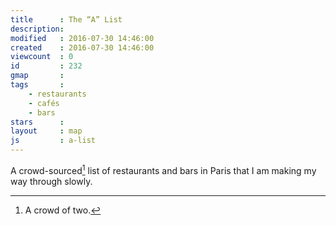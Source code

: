 ```yaml
---
title      : The “A” List
description: 
modified   : 2016-07-30 14:46:00
created    : 2016-07-30 14:46:00
viewcount  : 0
id         : 232
gmap       : 
tags       :
    - restaurants
    - cafés
    - bars
stars      : 
layout     : map
js         : a-list
---
```


A crowd-sourced[^1] list of restaurants and bars in Paris that I am making my way through slowly.

<div id="map"></div>

[^1]: A crowd of two.
